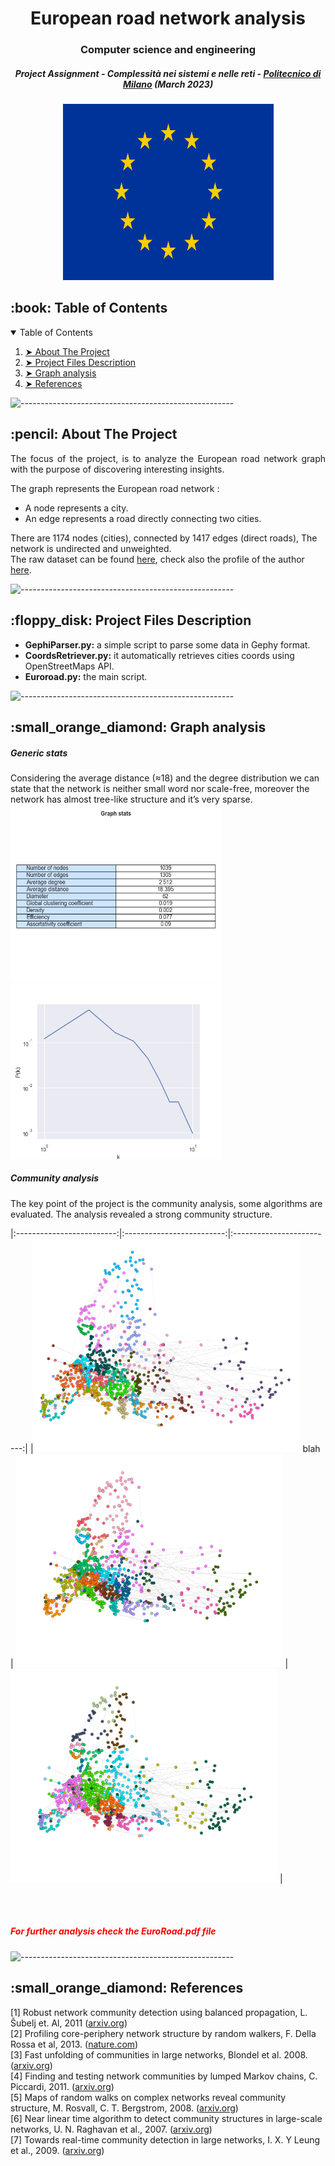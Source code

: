 
<h1 align="center">European road network analysis</h1>
<h3 align="center"> Computer science and engineering </h3>
<h5 align="center"> Project Assignment - Complessità nei sistemi e nelle reti  - <a href="https://www.polimi.it/">Politecnico di Milano</a> (March 2023) </h5>

<p align="center"> 
  <img src="Images/flag.png" alt="Network Image" height="282px" width="337">
</p>

<!-- TABLE OF CONTENTS -->
<h2 id="table-of-contents"> :book: Table of Contents</h2>

<details open="open">
  <summary>Table of Contents</summary>
  <ol>
    <li><a href="#about-the-project"> ➤ About The Project</a></li>
    <li><a href="#project-files-description"> ➤ Project Files Description</a></li>
    <li><a href="#graph-analysis"> ➤ Graph analysis</a></li>
    <li><a href="#references"> ➤ References</a></li>
  </ol>
</details>

![-----------------------------------------------------](https://raw.githubusercontent.com/andreasbm/readme/master/assets/lines/rainbow.png)

<!-- ABOUT THE PROJECT -->
<h2 id="about-the-project"> :pencil: About The Project</h2>

<p align="justify"> 
 The focus of the project, is to analyze the European road network graph with the purpose of discovering interesting insights.
</p>

The graph represents the European road network : <br>
<ul>
<li>A node represents a city. </li>
<li>An edge represents a road directly connecting two cities.</li>
</ul>
There are 1174 nodes (cities), connected by 1417 edges (direct roads), The network is undirected and unweighted.
<br>
The raw dataset can be found <a href="http://konect.cc/networks/subelj_euroroad/">here</a>, check also the profile of the author <a href="https://github.com/lovre">here</a>.

![-----------------------------------------------------](https://raw.githubusercontent.com/andreasbm/readme/master/assets/lines/rainbow.png)

<!-- PROJECT FILES DESCRIPTION -->
<h2 id="project-files-description"> :floppy_disk: Project Files Description</h2>
<ul>
<li><b>GephiParser.py:</b> a simple script to parse some data in Gephy format.</li>
<li><b>CoordsRetriever.py:</b> it automatically retrieves cities coords using OpenStreetMaps API.</li>
<li><b>Euroroad.py:</b> the main script.</li>
</ul>

![-----------------------------------------------------](https://raw.githubusercontent.com/andreasbm/readme/master/assets/lines/rainbow.png)

<!-- Analysis -->
<h2 id="graph-analysis"> :small_orange_diamond: Graph analysis</h2>
<h5>Generic stats</h5>
Considering the average distance (≈18) and the degree
distribution we can state that the network is neither small word
nor scale-free, moreover the network has almost tree-like
structure and it’s very sparse.
<img src="Images/Europe_stats.png " alt="Network Image" height="282px" width="337">
<img src="Images/Degree_distribution.png" alt="Network Image" height="282px" width="337">
<h5>Community analysis</h5>
The key point of the project is the community analysis, some algorithms are evaluated. The analysis revealed a strong community structure.

|:-------------------------:|:-------------------------:|:-------------------------:|
|<img src="Images/LouvainGeo_gephi.png " alt="Network Image" height="341" width="427">  blah | <img src="Images/AlphaCommGeo_gephy_alpha_0.85_floyd.png" alt="Network Image" height="341" width="427">  | <img src="Images/AlphaCommGeo_gephy_alpha_0.7_floyd.png" alt="Network Image" height="341" width="427"> |

<br><br>
<h5 style="color:red">For further analysis check the EuroRoad.pdf file</h5>

![-----------------------------------------------------](https://raw.githubusercontent.com/andreasbm/readme/master/assets/lines/rainbow.png)

<!-- Analysis -->
<h2 id="references"> :small_orange_diamond: References</h2>
[1] Robust network community detection using balanced propagation, L. Šubelj et. Al, 2011 (<a href="https://arxiv.org/pdf/1106.5524.pdf">arxiv.org</a>)
<br>
[2] Profiling core-periphery network structure by random walkers, F. Della Rossa et al, 2013. (<a href="https://www.nature.com/articles/srep01467">nature.com</a>)
<br>
[3] Fast unfolding of communities in large networks, Blondel et al. 2008. (<a href="https://arxiv.org/abs/0803.0476">arxiv.org</a>)
<br>
[4] Finding and testing network communities by lumped Markov chains, C. Piccardi, 2011. (<a href="https://arxiv.org/abs/1106.0596">arxiv.org</a>)
<br>
[5] Maps of random walks on complex networks reveal community structure, M. Rosvall, C. T. Bergstrom,
2008. (<a href="https://arxiv.org/abs/0707.0609">arxiv.org</a>)
<br>
[6] Near linear time algorithm to detect community structures in large-scale networks, U. N. Raghavan
et al., 2007. (<a href="https://arxiv.org/abs/0709.2938">arxiv.org</a>)
<br>
[7] Towards real-time community detection in large networks, I. X. Y Leung et al., 2009. (<a href="https://arxiv.org/abs/0808.2633">arxiv.org</a>)

